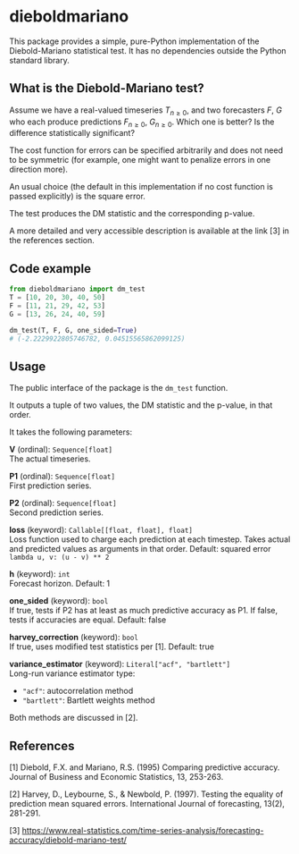 # dieboldmariano

This package provides a simple, pure-Python implementation of the Diebold-Mariano statistical test. It has no dependencies outside the Python standard library.

## What is the Diebold-Mariano test?

Assume we have a real-valued timeseries $T_{n \ge 0}$, and two forecasters 
$F$, $G$ who each produce predictions $F_{n \ge 0}$, $G_{n \ge 0}$. Which 
one is better? Is the difference statistically significant?

The cost function for errors can be specified arbitrarily and does not
need to be symmetric (for example, one might want to penalize errors in one
direction more).

An usual choice (the default in this implementation if no cost function
is passed explicitly) is the square error.

The test produces the DM statistic and the corresponding p-value.

A more detailed and very accessible description is available at the link [3]
in the references section.

## Code example

```python
from dieboldmariano import dm_test
T = [10, 20, 30, 40, 50]
F = [11, 21, 29, 42, 53]
G = [13, 26, 24, 40, 59]

dm_test(T, F, G, one_sided=True)
# (-2.2229922805746782, 0.04515565862099125)
```

## Usage

The public interface of the package is the `dm_test` function.

It outputs a tuple of two values, the DM statistic and the p-value, in that order.

It takes the following parameters:

**V** (ordinal): `Sequence[float]`  
The actual timeseries.

**P1** (ordinal): `Sequence[float]`  
First prediction series.

**P2** (ordinal): `Sequence[float]`  
Second prediction series.

**loss** (keyword): `Callable[[float, float], float]`  
Loss function used to charge each prediction at each timestep. Takes actual and predicted values as arguments in that order. 
Default: squared error `lambda u, v: (u - v) ** 2`

**h** (keyword): `int`  
Forecast horizon.
Default: 1

**one_sided** (keyword): `bool`  
If true, tests if P2 has at least as much predictive accuracy as P1. If false, tests if accuracies are equal.
Default: false

**harvey_correction** (keyword): `bool`  
If true, uses modified test statistics per [1].
Default: true

**variance_estimator** (keyword): `Literal["acf", "bartlett"]`  
Long-run variance estimator type:
- `"acf"`: autocorrelation method
- `"bartlett"`: Bartlett weights method

Both methods are discussed in [2].

## References
[1] Diebold, F.X. and Mariano, R.S. (1995) Comparing predictive accuracy. Journal of Business and Economic Statistics, 13, 253-263.

[2] Harvey, D., Leybourne, S., & Newbold, P. (1997). Testing the equality of prediction mean squared errors. International Journal of forecasting, 13(2), 281-291.

[3] https://www.real-statistics.com/time-series-analysis/forecasting-accuracy/diebold-mariano-test/
